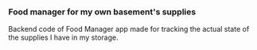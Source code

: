 ### Food manager for my own basement's supplies
Backend code of Food Manager app made for tracking the actual state of the supplies I have in my storage.
